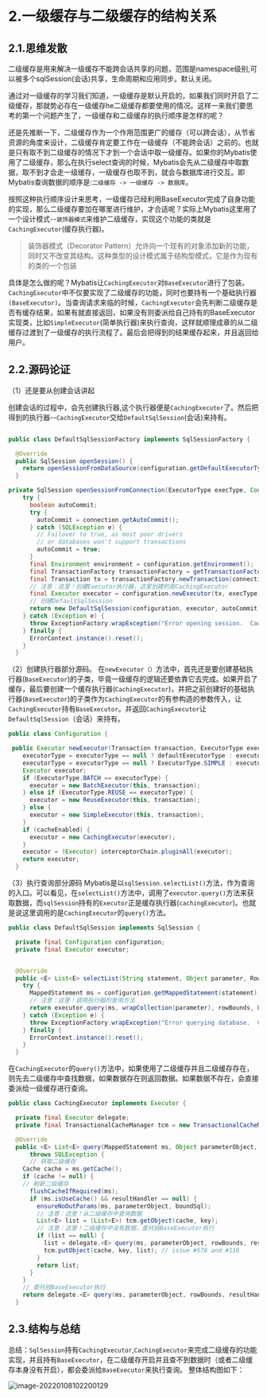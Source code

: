 # 2.一级缓存与二级缓存的结构关系
## 2.1.思维发散
二级缓存是用来解决一级缓存不能跨会话共享的问题，范围是namespace级别,可以被多个sqlSession(会话)共享，生命周期和应用同步。默认关闭。

通过对一级缓存的学习我们知道，一级缓存是默认开启的，如果我们同时开启了二级缓存，那就势必存在一级缓存he二级缓存都要使用的情况。这样一来我们要思考的第一个问题产生了，一级缓存和二级缓存的执行顺序是怎样的呢？

还是先推断一下，二级缓存作为一个作用范围更广的缓存（可以跨会话），从节省资源的角度来设计，二级缓存肯定要工作在一级缓存（不能跨会话）之前的。也就是只有取不到二级缓存的情况下才到一个会话中取一级缓存。如果你的Mybatis使用了二级缓存，那么在执行select查询的时候，Mybatis会先从二级缓存中取数据，取不到才会走一级缓存，一级缓存也取不到，就会与数据库进行交互。即Mybatis查询数据的顺序是:`二级缓存 -> 一级缓存 -> 数据库`。

按照这种执行顺序设计来思考，一级缓存已经利用BaseExecutor完成了自身功能的实现，那么二级缓存要加在哪里进行维护，才合适呢？实际上Mybatis这里用了一个设计模式--`装饰器模式`来维护二级缓存，实现这个功能的类就是`CachingExecutor`(缓存执行器)。

> 装饰器模式（Decorator Pattern）允许向一个现有的对象添加新的功能，同时又不改变其结构。这种类型的设计模式属于结构型模式，它是作为现有的类的一个包装

具体是怎么做的呢？Mybatis让`CachingExecutor`对`BaseExecutor`进行了包装。`CachingExecutor`中不仅要实现了二级缓存的功能，同时也要持有一个基础执行器`(BaseExecutor)`。当查询请求来临的时候，`CachingExecutor`会先判断二级缓存是否有缓存结果，如果有就直接返回，如果没有则委派给自己持有的BaseExecutor实现类，比如`SimpleExecutor`(简单执行器)来执行查询，这样就顺理成章的从二级缓存过渡到了一级缓存的执行流程了。最后会把得到的结果缓存起来，并且返回给用户。

## 2.2.源码论证
（1）还是要从创建会话讲起

创建会话的过程中，会先创建执行器,这个执行器便是`CachingExecutor`了。然后把得到的执行器--`CachingExecutor`交给`DefaultSqlSession`(会话)来持有。

```java

public class DefaultSqlSessionFactory implements SqlSessionFactory {

  @Override
  public SqlSession openSession() {
    return openSessionFromDataSource(configuration.getDefaultExecutorType(), null, false);
  }

private SqlSession openSessionFromConnection(ExecutorType execType, Connection connection) {
    try {
      boolean autoCommit;
      try {
        autoCommit = connection.getAutoCommit();
      } catch (SQLException e) {
        // Failover to true, as most poor drivers
        // or databases won't support transactions
        autoCommit = true;
      }      
      final Environment environment = configuration.getEnvironment();
      final TransactionFactory transactionFactory = getTransactionFactoryFromEnvironment(environment);
      final Transaction tx = transactionFactory.newTransaction(connection);
      // 注意：这里！创建Executor执行器，这里创建的是CachingExecutor
      final Executor executor = configuration.newExecutor(tx, execType);
      // 创建DefaultSqlSession
      return new DefaultSqlSession(configuration, executor, autoCommit);
    } catch (Exception e) {
      throw ExceptionFactory.wrapException("Error opening session.  Cause: " + e, e);
    } finally {
      ErrorContext.instance().reset();
    }
  }
```
（2）创建执行器部分源码。
在`newExecutor（）`方法中，首先还是要创建基础执行器(`BaseExecutor`)的子类，毕竟一级缓存的逻辑还要依靠它去完成。如果开启了缓存，最后要创建一个缓存执行器(`CachingExecutor`)，并把之前创建好的基础执行器(`BaseExecutor`)的子类作为`CachingExecutor`的有参构造的参数传入，让`CachingExecutor`持有`BaseExecutor`。并返回`CachingExecutor`让`DefaultSqlSession`（会话）来持有。

```java
public class Configuration {

 public Executor newExecutor(Transaction transaction, ExecutorType executorType) {
    executorType = executorType == null ? defaultExecutorType : executorType;
    executorType = executorType == null ? ExecutorType.SIMPLE : executorType;
    Executor executor;
    if (ExecutorType.BATCH == executorType) {
      executor = new BatchExecutor(this, transaction);
    } else if (ExecutorType.REUSE == executorType) {
      executor = new ReuseExecutor(this, transaction);
    } else {
      executor = new SimpleExecutor(this, transaction);
    }
    if (cacheEnabled) {
      executor = new CachingExecutor(executor);
    }
    executor = (Executor) interceptorChain.pluginAll(executor);
    return executor;
  }
```
（3）执行查询部分源码
Mybatis是以`sqlSession.selectList()`方法，作为查询的入口。可以看见，在`selectList()`方法中，调用了`executor.query()`方法来获取数据，而`sqlSession`持有的`Executor`正是缓存执行器(`cachingExecutor`)。也就是说这里调用的是`CachingExecutor`的`query()`方法。

```java
public class DefaultSqlSession implements SqlSession {

  private final Configuration configuration;
  private final Executor executor;


  @Override
  public <E> List<E> selectList(String statement, Object parameter, RowBounds rowBounds) {
    try {
      MappedStatement ms = configuration.getMappedStatement(statement);
      // 注意：这里！调用执行器的查询方法
      return executor.query(ms, wrapCollection(parameter), rowBounds, Executor.NO_RESULT_HANDLER);
    } catch (Exception e) {
      throw ExceptionFactory.wrapException("Error querying database.  Cause: " + e, e);
    } finally {
      ErrorContext.instance().reset();
    }
  }

```
在`CachingExecutor`的`query()`方法中，如果使用了二级缓存并且二级缓存存在，则先去二级缓存中查找数据，如果数据存在则返回数据。如果数据不存在，会直接委派给一级缓存进行查询。
```java
public class CachingExecutor implements Executor {

  private final Executor delegate;
  private final TransactionalCacheManager tcm = new TransactionalCacheManager(); // 注意：这里！这里持有的便是基础执行器的子类

  @Override
  public <E> List<E> query(MappedStatement ms, Object parameterObject, RowBounds rowBounds, ResultHandler resultHandler, CacheKey key, BoundSql boundSql)
      throws SQLException {
      // 获取二级缓存
    Cache cache = ms.getCache();
    if (cache != null) {
    // 刷新二级缓存
      flushCacheIfRequired(ms);
      if (ms.isUseCache() && resultHandler == null) {
        ensureNoOutParams(ms, parameterObject, boundSql);
      	// 注意：这里！从二级缓存中查询数据
        List<E> list = (List<E>) tcm.getObject(cache, key);
        // 注意：这里！二级缓存中没有数据，委托给BaseExecutor执行
        if (list == null) {
          list = delegate.<E> query(ms, parameterObject, rowBounds, resultHandler, key, boundSql);
          tcm.putObject(cache, key, list); // issue #578 and #116
        }
        return list;
      }
    }
    // 委托给BaseExecutor执行
    return delegate.<E> query(ms, parameterObject, rowBounds, resultHandler, key, boundSql);
  }

```

## 2.3.结构与总结
总结：`SqlSession`持有`CachingExecutor`,`CachingExecutor`来完成二级缓存的功能实现，并且持有`BaseExecutor`，在二级缓存开启并且查不到数据时（或者二级缓存本身没有开启），都会委派给`BaseExecutor`来执行查询。
整体结构图如下：

![image-20220108102200129](https://moon-axuan.oss-cn-beijing.aliyuncs.com/axuan/images/typora/image-20220108102200129.png)